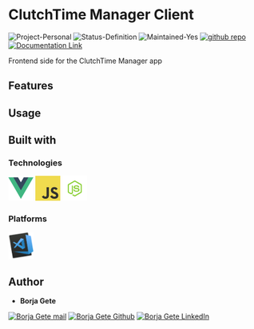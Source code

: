 # ClutchTime Manager Client

![Project-Personal](https://img.shields.io/badge/Project-Personal-blue.svg)
![Status-Definition](https://img.shields.io/badge/Status-Definition-purple.svg)
![Maintained-Yes](https://img.shields.io/badge/Maintained-Yes-brightgreen.svg)
<a href="https://github.com/BorjaG90/clutch-time-manager-client" alt="Github Repository Link">
  <img alt="github repo" src="https://img.shields.io/badge/github-black?logo=github"/>
</a>
<a href="https://vuejs.org/" alt="Documentation Link">
  <img alt="Documentation Link" src="https://img.shields.io/badge/Made_with-VueJS-42b983"/>
</a>

Frontend side for the ClutchTime Manager app

## Features

## Usage

## Built with
### Technologies
<a href="https://vuejs.org/"><img src="https://raw.githubusercontent.com/BorjaG90/media/master/img/logos/vueJS.png" width=50 alt="VueJS"></a>
<a href="https://www.javascript.com/"><img src="https://raw.githubusercontent.com/BorjaG90/media/master/img/logos/javascript.jpeg" width=50 alt="JavaScript"></a>
<a href="https://nodejs.org/es/"><img src="https://raw.githubusercontent.com/BorjaG90/media/master/img/logos/nodejs.png" width=50 alt="NodeJS"></a>


### Platforms
<a href="https://code.visualstudio.com/"><img src="https://raw.githubusercontent.com/BorjaG90/media/master/img/logos/vscode.png" width=50 alt="VSCode"></a>

## Author
* **Borja Gete**

<a href="mailto:borjag90dev@gmail.com" alt="Borja Gete mail"><img src="https://img.shields.io/badge/borjag90dev@gmail.com-DDDDDD?style=for-the-badge&logo=gmail" title="Go To mail" alt="Borja Gete mail"/></a> <a href="https://github.com/BorjaG90" alt="Borja Gete Github"><img src="https://img.shields.io/badge/BorjaG90-black?style=for-the-badge&logo=github" title="Go To Github Profile" alt="Borja Gete Github"/></a> <a href="https://linkedin.com/in/borjag90" alt="Borja Gete LinkedIn"><img src="https://img.shields.io/badge/BorjaG90-blue?style=for-the-badge&logo=linkedin" title="Go To LinkedIn Profile" alt="Borja Gete LinkedIn"/></a>